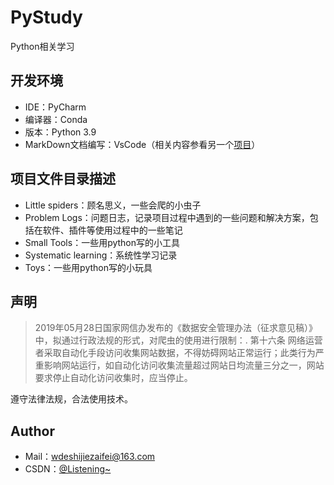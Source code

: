 # PyStudy

Python相关学习

## 开发环境

- IDE：PyCharm
- 编译器：Conda
- 版本：Python 3.9
- MarkDown文档编写：VsCode（相关内容参看另一个[项目](https://github.com/wind-ing/Cstudy/blob/master/README.md#author)）

## 项目文件目录描述

- Little spiders：顾名思义，一些会爬的小虫子
- Problem Logs：问题日志，记录项目过程中遇到的一些问题和解决方案，包括在软件、插件等使用过程中的一些笔记
- Small Tools：一些用python写的小工具
- Systematic learning：系统性学习记录
- Toys：一些用python写的小玩具

## 声明

> 2019年05月28日国家网信办发布的《数据安全管理办法（征求意见稿）》中，拟通过行政法规的形式，对爬虫的使用进行限制：. 第十六条 网络运营者采取自动化手段访问收集网站数据，不得妨碍网站正常运行；此类行为严重影响网站运行，如自动化访问收集流量超过网站日均流量三分之一，网站要求停止自动化访问收集时，应当停止。  

遵守法律法规，合法使用技术。

## Author

- Mail：wdeshijiezaifei@163.com  
- CSDN：[@Listening~](https://blog.csdn.net/listenhhh?spm=1010.2135.3001.5343)
